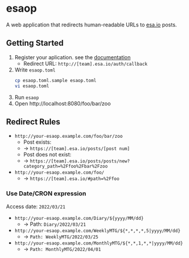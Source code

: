 # esaop

A web application that redirects human-readable URLs to [esa.io](https://esa.io/) posts.

## Getting Started

1. Register your aplication. see the [documentation](https://docs.esa.io/posts/102#%E3%82%A2%E3%83%97%E3%83%AA%E3%82%B1%E3%83%BC%E3%82%B7%E3%83%A7%E3%83%B3%E3%81%AE%E7%99%BB%E9%8C%B2)
    * Redirect URL: `http://[team].esa.io/auth/callback`
3. Write `esaop.toml`
    ```sh
    cp esaop.toml.sample esaop.toml
    vi esaop.toml
    ```
3. Run `esaop`
4. Open http://localhost:8080/foo/bar/zoo

## Redirect Rules

* `http://your-esaop.example.com/foo/bar/zoo`
    * Post exists:
    * -> `https://[team].esa.io/posts/[post num]`
    * Post does not exist:
    * -> `https://[team].esa.io/posts/posts/new?category_path=%2Ffoo%2Fbar%2Fzoo`
* `http://your-esaop.example.com/foo/`
    * -> `https://[team].esa.io/#path=%2Ffoo`

### Use Date/CRON expression

Access date: `2022/03/21`

* `http://your-esaop.example.com/Diary/${yyyy/MM/dd}`
  * -> Path: `Diary/2022/03/21`
* `http://your-esaop.example.com/WeeklyMTG/${*,*,*,*,5|yyyy/MM/dd}`
  * -> `Path: WeeklyMTG/2022/03/25`
* `http://your-esaop.example.com/MonthlyMTG/${*,*,1,*,*|yyyy/MM/dd}`
  * -> `Path: MonthlyMTG/2022/04/01`
